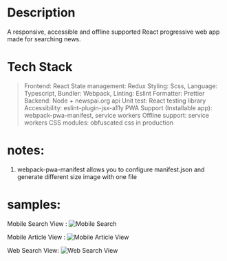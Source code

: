 # Description

A responsive, accessible and offline supported React progressive web app made for searching news.

# Tech Stack

> Frontend: React
> State management: Redux
> Styling: Scss,
> Language: Typescript,
> Bundler: Webpack,
> Linting: Eslint
> Formatter: Prettier
> Backend: Node + newspai.org api
> Unit test: React testing library
> Accessibility: eslint-plugin-jsx-a11y
> PWA Support (Installable app): webpack-pwa-manifest, service workers
> Offline support: service workers
> CSS modules: obfuscated css in production

# notes:

1. webpack-pwa-manifest allows you to configure manifest.json and generate different size image with one file

# samples:

Mobile Search View :
![Mobile Search](https://github.com/yasoza/news-portal/blob/master/demo/screenshot-search-mobile.png?raw=true)

Mobile Article View :
![Mobile Article View](https://github.com/yasoza/news-portal/blob/master/demo/screenshot-iframe-mobile.png?raw=true)

Web Search View:
![Web Search View](https://github.com/yasoza/news-portal/blob/master/demo/screenshot-search.png?raw=true)
